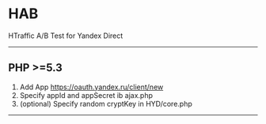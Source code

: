 HAB
===

HTraffic A/B Test for Yandex Direct

---------------------
PHP >=5.3
---------------------

1. Add App https://oauth.yandex.ru/client/new
2. Specify appId and appSecret ib ajax.php
3. (optional) Specify random cryptKey in HYD/core.php

----------------------
